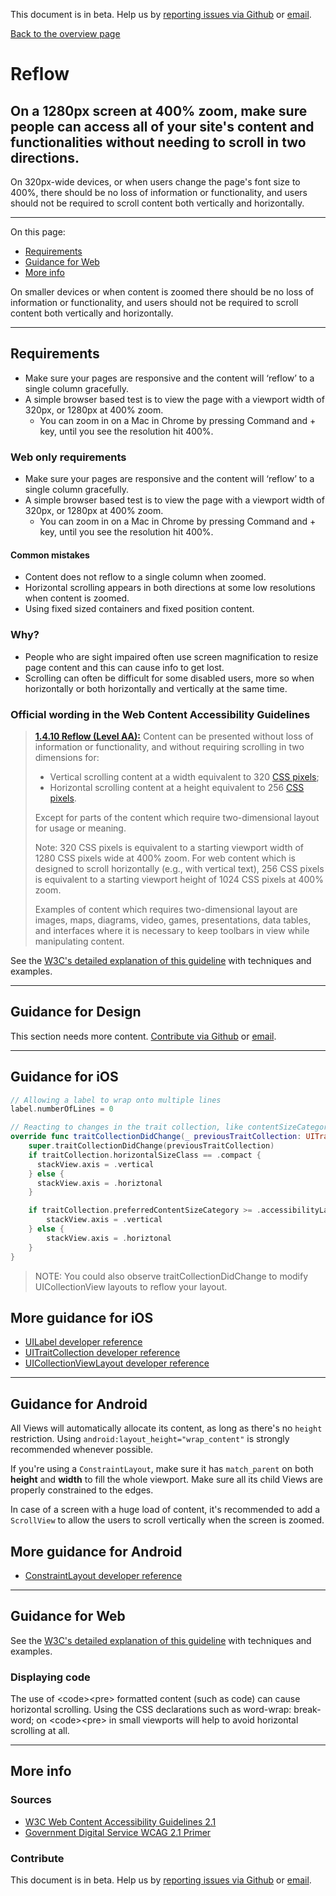 This document is in beta. Help us by [reporting issues via Github](https://github.com/jfhector/accessibility-guidelines) or [email](mailto:jeanfrancois.hector@googlemail.com).

[Back to the overview page](./../index.html)

# Reflow

## On a 1280px screen at 400% zoom, make sure people can access all of your site's content and functionalities without needing to scroll in two directions.

On 320px-wide devices, or when users change the page's font size to 400%, there should be no loss of information or functionality, and users should not be required to scroll content both vertically and horizontally.

---

On this page:

- [Requirements](#requirements)
- [Guidance for Web](#guidance-for-web)
- [More info](#more-info)

On smaller devices or when content is zoomed there should be no loss of information or functionality, and users should not be required to scroll content both vertically and horizontally.

---

## Requirements

- Make sure your pages are responsive and the content will ‘reflow’ to a single column gracefully.
- A simple browser based test is to view the page with a viewport width of 320px, or 1280px at 400% zoom.
  - You can zoom in on a Mac in Chrome by pressing Command and + key, until you see the resolution hit 400%.

### Web only requirements

* Make sure your pages are responsive and the content will ‘reflow’ to a single column gracefully.
* A simple browser based test is to view the page with a viewport width of 320px, or 1280px at 400% zoom.
  * You can zoom in on a Mac in Chrome by pressing Command and + key, until you see the resolution hit 400%.

#### Common mistakes

- Content does not reflow to a single column when zoomed.
- Horizontal scrolling appears in both directions at some low resolutions when content is zoomed.
- Using fixed sized containers and fixed position content.

### Why?

- People who are sight impaired often use screen magnification to resize page content and this can cause info to get lost.
- Scrolling can often be difficult for some disabled users, more so when horizontally or both horizontally and vertically at the same time.

### Official wording in the Web Content Accessibility Guidelines

> [**1.4.10 Reflow (Level AA):**](https://www.w3.org/WAI/WCAG21/Understanding/reflow.html) Content can be presented without loss of information or functionality, and without requiring scrolling in two dimensions for:
>
> - Vertical scrolling content at a width equivalent to 320 [CSS pixels](https://www.w3.org/WAI/WCAG21/Understanding/reflow.html#dfn-css-pixel);
> - Horizontal scrolling content at a height equivalent to 256 [CSS pixels](https://www.w3.org/WAI/WCAG21/Understanding/reflow.html#dfn-css-pixel).
>
> Except for parts of the content which require two-dimensional layout for usage or meaning.
>
> Note: 320 CSS pixels is equivalent to a starting viewport width of 1280 CSS pixels wide at 400% zoom. For web content which is designed to scroll horizontally (e.g., with vertical text), 256 CSS pixels is equivalent to a starting viewport height of 1024 CSS pixels at 400% zoom.
>
> Examples of content which requires two-dimensional layout are images, maps, diagrams, video, games, presentations, data tables, and interfaces where it is necessary to keep toolbars in view while manipulating content.

See the [W3C's detailed explanation of this guideline](https://www.w3.org/WAI/WCAG21/Understanding/reflow.html) with techniques and examples.

---

## Guidance for Design

This section needs more content. [Contribute via Github](https://github.com/theappbusiness/accessibility-guidelines/) or [email](mailto:jeanfrancois@theappbusiness.com).

---

## Guidance for iOS

```swift
// Allowing a label to wrap onto multiple lines
label.numberOfLines = 0

// Reacting to changes in the trait collection, like contentSizeCategory and sizeClass
override func traitCollectionDidChange(_ previousTraitCollection: UITraitCollection?) {
    super.traitCollectionDidChange(previousTraitCollection)
    if traitCollection.horizontalSizeClass == .compact {
      stackView.axis = .vertical
    } else {
      stackView.axis = .horiztonal
    }

    if traitCollection.preferredContentSizeCategory >= .accessibilityLarge {
        stackView.axis = .vertical
    } else {
        stackView.axis = .horiztonal
    }
}
```

> NOTE: You could also observe traitCollectionDidChange to modify UICollectionView layouts to reflow your layout.

## More guidance for iOS

* [UILabel developer reference](https://developer.apple.com/documentation/uikit/uilabel "developer.apple.com reference")
* [UITraitCollection developer reference](https://developer.apple.com/documentation/uikit/uitraitcollection "developer.apple.com reference")
* [UICollectionViewLayout developer reference](https://developer.apple.com/documentation/uikit/uicollectionviewlayout "developer.apple.com reference")

---

## Guidance for Android

All Views will automatically allocate its content, as long as there's no `height` restriction. Using `android:layout_height="wrap_content"` is strongly recommended whenever possible.

If you're using a `ConstraintLayout`, make sure it has `match_parent` on both **height** and **width** to fill the whole viewport. Make sure all its child Views are properly constrained to the edges.

In case of a screen with a huge load of content, it's recommended to add a `ScrollView` to allow the users to scroll vertically when the screen is zoomed.

## More guidance for Android

- [ConstraintLayout developer reference](https://developer.android.com/reference/androidx/constraintlayout/widget/ConstraintLayout "developer.android.com reference")

---

## Guidance for Web

See the [W3C's detailed explanation of this guideline](https://www.w3.org/WAI/WCAG21/Understanding/reflow.html) with techniques and examples.

### Displaying code

The use of &lt;code&gt;&lt;pre&gt; formatted content (such as code) can cause horizontal scrolling. Using the CSS declarations such as word-wrap: break-word; on &lt;code&gt;&lt;pre&gt; in small viewports will help to avoid horizontal scrolling at all.

---

## More info

### Sources

- [W3C Web Content Accessibility Guidelines 2.1](https://www.w3.org/TR/WCAG21/)
- [Government Digital Service WCAG 2.1 Primer](https://alphagov.github.io/wcag-primer/)

### Contribute

This document is in beta. Help us by [reporting issues via Github](https://github.com/jfhector/accessibility-guidelines) or [email](mailto:jeanfrancois.hector@googlemail.com).

